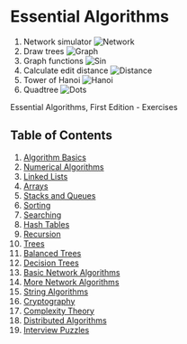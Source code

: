 # Essential Algorithms
1) Network simulator
![Network](https://i.imgur.com/lZ6BUya.png)
2) Draw trees
![Graph](https://i.imgur.com/i0bI9Gf.png)
3) Graph functions
![Sin](https://i.imgur.com/CaE67ib.png)
4) Calculate edit distance
![Distance](https://i.imgur.com/WS1ypVh.png)
5) Tower of Hanoi
![Hanoi](https://i.imgur.com/34ja7cf.png)
6) Quadtree
![Dots](https://i.imgur.com/hcNImw6.png)

Essential Algorithms, First Edition - Exercises

## Table of Contents

1. [Algorithm Basics](chapter1)
2. [Numerical Algorithms](chapter2)
3. [Linked Lists](chapter3)
4. [Arrays](chapter4)
5. [Stacks and Queues](chapter5)
6. [Sorting](chapter6)
7. [Searching](chapter7)
8. [Hash Tables](chapter8)
9. [Recursion](chapter9)
10. [Trees](chapter10)
11. [Balanced Trees](chapter11)
12. [Decision Trees](chapter12)
13. [Basic Network Algorithms](chapter13)
14. [More Network Algorithms](chapter14)
15. [String Algorithms](chapter15)
16. [Cryptography](chapter16)
17. [Complexity Theory](chapter17)
18. [Distributed Algorithms](chapter18)
19. [Interview Puzzles](chapter19)
